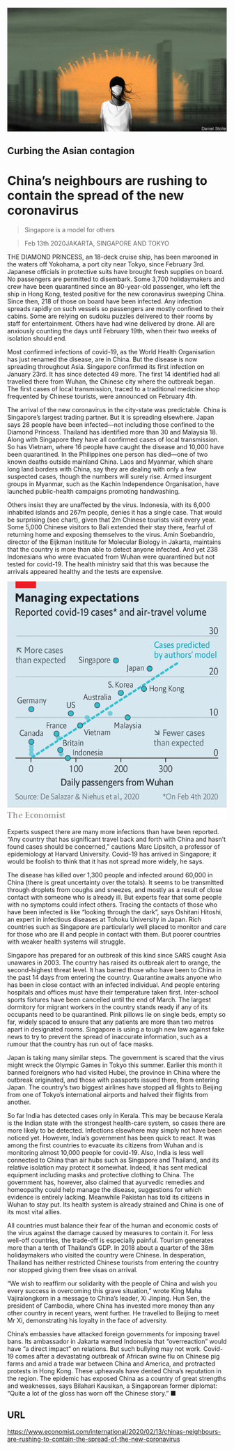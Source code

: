 ![](./images/20200215_IRD001_0.jpg)

## Curbing the Asian contagion

# China’s neighbours are rushing to contain the spread of the new coronavirus

> Singapore is a model for others

> Feb 13th 2020JAKARTA, SINGAPORE AND TOKYO

THE DIAMOND PRINCESS, an 18-deck cruise ship, has been marooned in the waters off Yokohama, a port city near Tokyo, since February 3rd. Japanese officials in protective suits have brought fresh supplies on board. No passengers are permitted to disembark. Some 3,700 holidaymakers and crew have been quarantined since an 80-year-old passenger, who left the ship in Hong Kong, tested positive for the new coronavirus sweeping China. Since then, 218 of those on board have been infected. Any infection spreads rapidly on such vessels so passengers are mostly confined to their cabins. Some are relying on sudoku puzzles delivered to their rooms by staff for entertainment. Others have had wine delivered by drone. All are anxiously counting the days until February 19th, when their two weeks of isolation should end.

Most confirmed infections of covid-19, as the World Health Organisation has just renamed the disease, are in China. But the disease is now spreading throughout Asia. Singapore confirmed its first infection on January 23rd. It has since detected 49 more. The first 14 identified had all travelled there from Wuhan, the Chinese city where the outbreak began. The first cases of local transmission, traced to a traditional medicine shop frequented by Chinese tourists, were announced on February 4th.

The arrival of the new coronavirus in the city-state was predictable. China is Singapore’s largest trading partner. But it is spreading elsewhere. Japan says 28 people have been infected—not including those confined to the Diamond Princess. Thailand has identified more than 30 and Malaysia 18. Along with Singapore they have all confirmed cases of local transmission. So has Vietnam, where 16 people have caught the disease and 10,000 have been quarantined. In the Philippines one person has died—one of two known deaths outside mainland China. Laos and Myanmar, which share long land borders with China, say they are dealing with only a few suspected cases, though the numbers will surely rise. Armed insurgent groups in Myanmar, such as the Kachin Independence Organisation, have launched public-health campaigns promoting handwashing.

Others insist they are unaffected by the virus. Indonesia, with its 6,000 inhabited islands and 267m people, denies it has a single case. That would be surprising (see chart), given that 2m Chinese tourists visit every year. Some 5,000 Chinese visitors to Bali extended their stay there, fearful of returning home and exposing themselves to the virus. Amin Soebandrio, director of the Eijkman Institute for Molecular Biology in Jakarta, maintains that the country is more than able to detect anyone infected. And yet 238 Indonesians who were evacuated from Wuhan were quarantined but not tested for covid-19. The health ministry said that this was because the arrivals appeared healthy and the tests are expensive.

![](./images/20200215_IRC964.png)

Experts suspect there are many more infections than have been reported. “Any country that has significant travel back and forth with China and hasn’t found cases should be concerned,” cautions Marc Lipsitch, a professor of epidemiology at Harvard University. Covid-19 has arrived in Singapore; it would be foolish to think that it has not spread more widely, he says.

The disease has killed over 1,300 people and infected around 60,000 in China (there is great uncertainty over the totals). It seems to be transmitted through droplets from coughs and sneezes, and mostly as a result of close contact with someone who is already ill. But experts fear that some people with no symptoms could infect others. Tracing the contacts of those who have been infected is like “looking through the dark”, says Oshitani Hitoshi, an expert in infectious diseases at Tohoku University in Japan. Rich countries such as Singapore are particularly well placed to monitor and care for those who are ill and people in contact with them. But poorer countries with weaker health systems will struggle.

Singapore has prepared for an outbreak of this kind since SARS caught Asia unawares in 2003. The country has raised its outbreak alert to orange, the second-highest threat level. It has barred those who have been to China in the past 14 days from entering the country. Quarantine awaits anyone who has been in close contact with an infected individual. And people entering hospitals and offices must have their temperature taken first. Inter-school sports fixtures have been cancelled until the end of March. The largest dormitory for migrant workers in the country stands ready if any of its occupants need to be quarantined. Pink pillows lie on single beds, empty so far, widely spaced to ensure that any patients are more than two metres apart in designated rooms. Singapore is using a tough new law against fake news to try to prevent the spread of inaccurate information, such as a rumour that the country has run out of face masks.

Japan is taking many similar steps. The government is scared that the virus might wreck the Olympic Games in Tokyo this summer. Earlier this month it banned foreigners who had visited Hubei, the province in China where the outbreak originated, and those with passports issued there, from entering Japan. The country’s two biggest airlines have stopped all flights to Beijing from one of Tokyo’s international airports and halved their flights from another.

So far India has detected cases only in Kerala. This may be because Kerala is the Indian state with the strongest health-care system, so cases there are more likely to be detected. Infections elsewhere may simply not have been noticed yet. However, India’s government has been quick to react. It was among the first countries to evacuate its citizens from Wuhan and is monitoring almost 10,000 people for covid-19. Also, India is less well connected to China than air hubs such as Singapore and Thailand, and its relative isolation may protect it somewhat. Indeed, it has sent medical equipment including masks and protective clothing to China. The government has, however, also claimed that ayurvedic remedies and homeopathy could help manage the disease, suggestions for which evidence is entirely lacking. Meanwhile Pakistan has told its citizens in Wuhan to stay put. Its health system is already strained and China is one of its most vital allies.

All countries must balance their fear of the human and economic costs of the virus against the damage caused by measures to contain it. For less well-off countries, the trade-off is especially painful. Tourism generates more than a tenth of Thailand’s GDP. In 2018 about a quarter of the 38m holidaymakers who visited the country were Chinese. In desperation, Thailand has neither restricted Chinese tourists from entering the country nor stopped giving them free visas on arrival.

“We wish to reaffirm our solidarity with the people of China and wish you every success in overcoming this grave situation,” wrote King Maha Vajiralongkorn in a message to China’s leader, Xi Jinping. Hun Sen, the president of Cambodia, where China has invested more money than any other country in recent years, went further. He travelled to Beijing to meet Mr Xi, demonstrating his loyalty in the face of adversity.

China’s embassies have attacked foreign governments for imposing travel bans. Its ambassador in Jakarta warned Indonesia that “overreaction” would have “a direct impact” on relations. But such bullying may not work. Covid-19 comes after a devastating outbreak of African swine flu on Chinese pig farms and amid a trade war between China and America, and protracted protests in Hong Kong. These upheavals have dented China’s reputation in the region. The epidemic has exposed China as a country of great strengths and weaknesses, says Bilahari Kausikan, a Singaporean former diplomat: “Quite a lot of the gloss has worn off the Chinese story.” ■

## URL

https://www.economist.com/international/2020/02/13/chinas-neighbours-are-rushing-to-contain-the-spread-of-the-new-coronavirus
